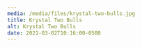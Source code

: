 ```yaml
---
media: /media/files/krystal-two-bulls.jpg
title: Krystal Two Bulls
alt: Krystal Two Bulls
date: 2021-03-02T10:16:00-0500
---
```

